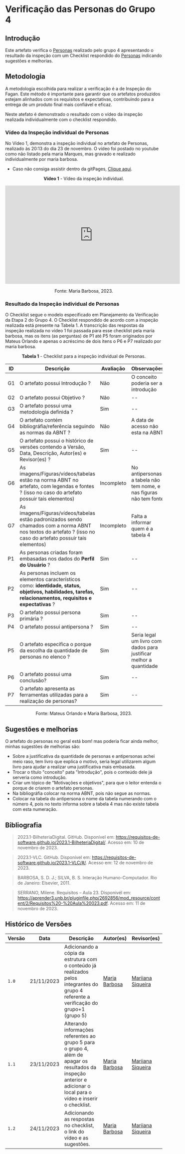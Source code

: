 # Verificação das Personas do Grupo 4

## Introdução

Este artefato verifica o [Personas](https://requisitos-de-software.github.io/2023.2-e-Titulo/elicitacao/Personas/) realizado pelo grupo 4 apresentando o resultado da inspeção com um Checklist respondido do [Personas](https://requisitos-de-software.github.io/2023.2-e-Titulo/elicitacao/Personas/) indicando sugestões e melhorias. 

## Metodologia

A metodologia escolhida para realizar a verificação é a de Inspeção do Fagan. Este método é importante para garantir que os artefatos produzidos estejam alinhados com os requisitos e expectativas, contribuindo para a entrega de um produto final mais confiável e eficaz. 

Neste atefato é demonstrado o resultado com o vídeo da inspeção realizada individualmente com o checklist respondido.

### Vídeo da Inspeção individual de Personas

No Vídeo 1, demonstra a inspeção individual no artefato de Personas, realizado às 20:13 do dia 23 de novembro. O vídeo foi postado no youtube como não listado pela maria Marques, mas gravado e realizado individualmente por maria barbosa. 

- Caso não consiga assistir dentro da gitPages, [Clique aqui](https://youtu.be/HmbARagdXkw).

<center>

**Vídeo 1** - Vídeo da inspeção individual.

<iframe width="560" height="315" src="https://youtu.be/HmbARagdXkw" title="YouTube video player" frameborder="0" allow="accelerometer; autoplay; clipboard-write; encrypted-media; gyroscope; picture-in-picture; web-share" allowfullscreen></iframe>

Fonte: Maria Barbosa, 2023.

</center>

### Resultado da Inspeção individual de Personas

O Checklist segue o modelo especificado em Planejamento da Verificação da Etapa 2 do Grupo 4. O Checklist respondido de acordo com a inspeção realizada está presente na Tabela 1.  A transcrição das respostas da inspeção realizada no vídeo 1 foi passada para esse checklist pela maria barbosa, mas os itens (as perguntas) de P1 até P5 foram originados por Mateus Orlando e apenas o acréscimo de dois itens o P6 e P7 realizado por maria barbosa.

<center>

**Tabela 1** - Checklist para a inspeção individual de Personas.

| ID | Descrição | Avaliação | Observações |
| ---| -------- | --------- | ------------ |
| G1  | O artefato possui Introdução ? | Não | O conceito poderia ser a introdução |
| G2  | O artefato possui Objetivo ? | Não | -- |
| G3  | O artefato possui uma metodologia definida ? | Sim | -- |
| G4  | O artefato contém bibliográfia/referência seguindo as normas da ABNT ? | Não | A data de acesso não esta na ABNT |
| G5  | O artefato possui o histórico de versões contendo a Versão, Data, Descrição, Autor(es) e Revisor(es) ? | Sim | -- |
| G6  | As imagens/Figuras/vídeos/tabelas estão na norma ABNT no artefato, com legendas e fontes ? (isso no caso do artefato possuir tais elementos) | Incompleto | No antipersonas a tabela não tem nome, e nas figuras não tem fonte |
| G7  | As imagens/Figuras/vídeos/tabelas estão padronizados sendo chamados com a norma ABNT nos textos do artefato ? (isso no caso do artefato possuir tais elementos) | Incompleto | Falta a informar quem é a tabela 4 |
| P1 | As personas criadas foram embasadas nos dados do **Perfil do Usuário** ? | Sim | -- |
| P2 | As personas incluem os elementos característicos como: **identidade, status, objetivos, habilidades, tarefas, relacionamentos, requisitos e expectativas** ? | Sim | -- |
| P3 | O artefato possui persona primária ? | Sim | -- |
| P4 | O artefato possui antipersona ? | Sim | -- |
| P5 | O artefato especifica o porque da escolha da quantidade de personas no elenco ?  | Sim | Seria legal um livro com dados para justificar melhor a quantidade |
| P6 | O artefato possui uma conclusão?  | Sim | -- |
| P7 | O artefato apresenta as ferramentas utilizadas para a realização de personas? | Sim | -- |

Fonte: Mateus Orlando e Maria Barbosa, 2023.

</center>

## Sugestões e melhorias

O artefato do personas no geral está bom! mas poderia ficar ainda melhor, minhas sugestões de melhorias são:

- Sobre a justificativa da quantidade de personas e antipersonas achei meio raso, tem livro que explica o motivo, seria legal utilizarem algum livro para ajudar a realizar uma justificativa mais embasada.
- Trocar o título "conceito" pata "Introdução", pois o conteúdo dele já serveria como introdução.
- Criar um tópico de "Motivações e objetivos", para que o leitor entenda o porque de criarem o artefato personas.
- Na bibliográfia colocar na norma ABNT, pois não segue as normas.
- Colocar na tabela do antipersona o nome da tabela numerando com o número 4, pois no texto informa sobre a tabela 4 mas não existe tabela com esta numeração.


## Bibliografia

> 2023.1-BilheteriaDigital. GitHub. Disponível em: https://requisitos-de-software.github.io/2023.1-BilheteriaDigital/. Acesso em: 10 de novembro de 2023.

> 2023.1-VLC. GitHub. Disponível em: https://requisitos-de-software.github.io/2023.1-VLC/#/. Acesso em: 12 de novembro de 2023.

> BARBOSA, S. D. J.; SILVA, B. S. Interação Humano-Computador. Rio de Janeiro: Elsevier, 2011.

> SERRANO, Milene. Requisitos – Aula 23. Disponivél em: https://aprender3.unb.br/pluginfile.php/2692856/mod_resource/content/2/Requisitos%20-%20Aula%20023.pdf. Acesso em: 11 de novembro de 2023.

## Histórico de Versões

| Versão | Data       | Descrição   | Autor(es)   | Revisor(es) |
| ------ | ---------- | ----------- | ------------ | ---------- |
| `1.0`  | 21/11/2023 | Adicionando a cópia da estrutura com o conteúdo já realizados pelos integrantes do grupo 4 referente a verificação do grupo+1 (grupo 5) | [Maria Barbosa](https://github.com/Madu01) |  [Mariiana Siqueira](https://github.com/Maryyscreuza) |
| `1.1`  | 23/11/2023 | Alterando informações referentes ao grupo 5 para o grupo 4, além de apagar os resultados da inspeção anterior e adicionar o local para o vídeo e inserir o checklist. | [Maria Barbosa](https://github.com/Madu01) |  [Mariiana Siqueira](https://github.com/Maryyscreuza) |
| `1.2`  | 24/11/2023 | Adicionando as respostas no checklist, o link do vídeo e as sugestões. | [Maria Barbosa](https://github.com/Madu01) |  [Mariiana Siqueira](https://github.com/Maryyscreuza) |
